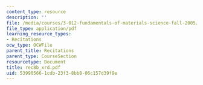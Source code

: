 ```yaml
---
content_type: resource
description: ''
file: /media/courses/3-012-fundamentals-of-materials-science-fall-2005/539905661cdb23f38bb806c157d39f9e_rec8b_xrd.pdf
file_type: application/pdf
learning_resource_types:
- Recitations
ocw_type: OCWFile
parent_title: Recitations
parent_type: CourseSection
resourcetype: Document
title: rec8b_xrd.pdf
uid: 53990566-1cdb-23f3-8bb8-06c157d39f9e
---
```

